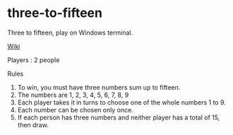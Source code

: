 # three-to-fifteen
Three to fifteen, play on Windows terminal.

[Wiki](https://en.wikipedia.org/wiki/Number_Scrabble)

Players : 2 people

Rules
1. To win, you must have three numbers sum up to fifteen.
2. The numbers are 1, 2, 3, 4, 5, 6, 7, 8, 9
3. Each player takes it in turns to choose one of the whole numbers 1 to 9.
4. Each number can be chosen only once.
5. If each person has three numbers and neither player has a total of 15, then draw.
